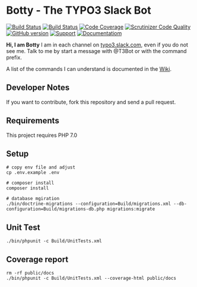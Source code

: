 Botty - The TYPO3 Slack Bot
===========================

[![Build Status](https://travis-ci.org/NeoBlack/T3Bot.svg)](https://travis-ci.org/NeoBlack/T3Bot)
[![Build Status](https://scrutinizer-ci.com/g/NeoBlack/T3Bot/badges/build.png?b=master)](https://scrutinizer-ci.com/g/NeoBlack/T3Bot/build-status/master)
[![Code Coverage](https://scrutinizer-ci.com/g/NeoBlack/T3Bot/badges/coverage.png?b=master)](https://scrutinizer-ci.com/g/NeoBlack/T3Bot/?branch=master)
[![Scrutinizer Code Quality](https://scrutinizer-ci.com/g/NeoBlack/T3Bot/badges/quality-score.png?b=master)](https://scrutinizer-ci.com/g/NeoBlack/T3Bot/?branch=master)
[![GitHub version](https://badge.fury.io/gh/NeoBlack%2FT3Bot.svg)](http://badge.fury.io/gh/NeoBlack%2FT3Bot) 
[![Support](https://img.shields.io/badge/support-slack-blue.svg)](https://typo3.slack.com/messages/t3bot/) 
[![Documentatiom](https://img.shields.io/badge/documentation-wiki-blue.svg)](https://wiki.typo3.org/T3Bot)

**Hi, I am Botty**
I am in each channel on [typo3.slack.com](http://typo3.slack.com/), even if you do not see me. Talk to me by start a message with @T3Bot or with the command prefix.

A list of the commands I can understand is documented in the [Wiki](http://wiki.typo3.org/T3Bot).

## Developer Notes

If you want to contribute, fork this repository and send a pull request.

## Requirements

This project requires PHP 7.0 

## Setup

```
# copy env file and adjust 
cp .env.example .env

# composer install
composer install

# database mgiration
./bin/doctrine-migrations --configuration=Build/migrations.xml --db-configuration=Build/migrations-db.php migrations:migrate
```

## Unit Test

```
./bin/phpunit -c Build/UnitTests.xml
```

## Coverage report

```
rm -rf public/docs
./bin/phpunit -c Build/UnitTests.xml --coverage-html public/docs
```
